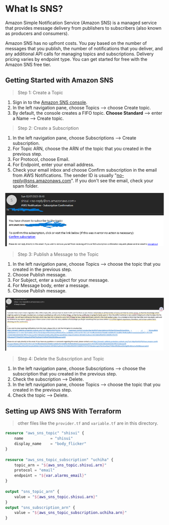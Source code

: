 # What Is SNS?

Amazon Simple Notification Service (Amazon SNS) is a managed service that provides message delivery from publishers to subscribers (also known as producers and consumers).

Amazon SNS has no upfront costs. You pay based on the number of messages that you publish, the number of notifications that you deliver, and any additional API calls for managing topics and subscriptions. Delivery pricing varies by endpoint type. You can get started for free with the Amazon SNS free tier.

## Getting Started with Amazon SNS

> Step 1: Create a Topic

1. Sign in to the [Amazon SNS console](https://console.aws.amazon.com/sns/home).
2. In the left navigation pane, choose Topics --> choose Create topic.
3. By default, the console creates a FIFO topic. **Choose Standard** --> enter a Name --> Create topic.

> Step 2: Create a Subscription

1. In the left navigation pane, choose Subscriptions --> Create subscription.
2. For Topic ARN, choose the ARN of the topic that you created in the previous step.
3. For Protocol, choose Email.
4. For Endpoint, enter your email address.
5. Check your email inbox and choose Confirm subscription in the email from AWS Notifications. The sender ID is usually "<no-reply@sns.amazonaws.com>". If you don't see the email, check your spam folder.

![sns_confirmation_subscription](https://github.com/tuyojr/100DaysOfDevOps/blob/main/day_02_introduction_to_simple_notification_service_(SNS)/sns_confirm_subscription.png)

> Step 3: Publish a Message to the Topic

1. In the left navigation pane, choose Topics --> choose the topic that you created in the previous step.
2. Choose Publish message.
3. For Subject, enter a subject for your message.
4. For Message body, enter a message.
5. Choose Publish message.

![sns_publish_message](https://github.com/tuyojr/100DaysOfDevOps/blob/main/day_02_introduction_to_simple_notification_service_(SNS)/sns_publish_message.png)

> Step 4: Delete the Subscription and Topic

1. In the left navigation pane, choose Subscriptions --> choose the subscription that you created in the previous step.
2. Check the subscription --> Delete.
3. In the left navigation pane, choose Topics --> choose the topic that you created in the previous step.
4. Check the topic --> Delete.

## Setting up AWS SNS With Terraform

> other files like the `provider.tf` and `variable.tf` are in this directory.

```terraform
resource "aws_sns_topic" "shisui" {
    name            = "shisui"
    display_name    = "body_flicker"
}

resource "aws_sns_topic_subscription" "uchiha" {
    topic_arn = "${aws_sns_topic.shisui.arn}"
    protocol = "email"
    endpoint = "${var.alarms_email}"
}

output "sns_topic_arn" {
    value = "${aws_sns_topic.shisui.arn}"
}
output "sns_subscription_arn" {
    value = "${aws_sns_topic_subscription.uchiha.arn}"
}
```

